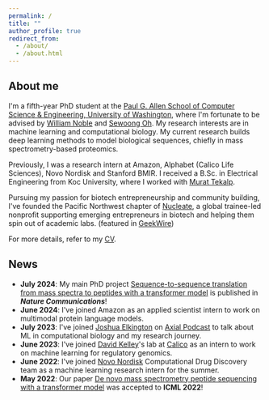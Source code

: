 ```yaml
---
permalink: /
title: ""
author_profile: true
redirect_from:
  - /about/
  - /about.html
---
```

## About me
I'm a fifth-year PhD student at the [Paul G. Allen School of Computer Science & Engineering, University of Washington](https://www.cs.washington.edu/), where I'm fortunate to be advised by [William Noble](https://noble.gs.washington.edu/~wnoble/) and [Sewoong Oh](https://homes.cs.washington.edu/~sewoong/). My research interests are in machine learning and computational biology. My current research builds deep learning methods to model biological sequences, chiefly in mass spectrometry-based proteomics.

Previously, I was a research intern at Amazon, Alphabet (Calico Life Sciences), Novo Nordisk and Stanford BMIR. I received a B.Sc. in Electrical Engineering from Koc University, where I worked with [Murat Tekalp](http://home.ku.edu.tr/~mtekalp/).

Pursuing my passion for biotech entrepreneurship and community building, I've founded the Pacific Northwest chapter of [Nucleate](https://nucleate.xyz/), a global trainee-led nonprofit supporting emerging entrepreneurs in biotech and helping them spin out of academic labs. (featured in [GeekWire](https://www.geekwire.com/2022/biotech-training-camp-founded-by-students-launches-in-seattle/))

For more details, refer to my [CV](https://melihyilmaz.github.io/files/melih_yilmaz_cv.pdf).

## News
- __July 2024__: My main PhD project [Sequence-to-sequence translation from mass spectra to peptides with a transformer model](https://www.nature.com/articles/s41467-024-49731-x) is published in __*Nature Communications*__!
- __June 2024__: I've joined Amazon as an applied scientist intern to work on multimodal protein language models.
- __July 2023__: I've joined [Joshua Elkington](https://www.linkedin.com/in/elkingtonjoshua/) on [Axial Podcast](https://open.spotify.com/episode/5f2O7J2eD2dhuAkU78SRVi?si=fKlSKdpeRwSgjR7gOQXsxA&nd=1) to talk about ML in computational biology and my research journey. 
- __June 2023__: I've joined [David Kelley](https://www.calicolabs.com/people/david-kelley-ph-d)'s lab at [Calico](https://www.calicolabs.com/) as an intern to work on machine learning for regulatory genomics.
- __June 2022__: I've joined [Novo Nordisk](https://www.novonordisk-us.com/about/who-we-are/seattle-wa.html) Computational Drug Discovery team as a machine learning research intern for the summer.
- __May 2022__: Our paper [De novo mass spectrometry peptide sequencing with a transformer model](https://proceedings.mlr.press/v162/yilmaz22a.html) was accepted to __ICML 2022__!
